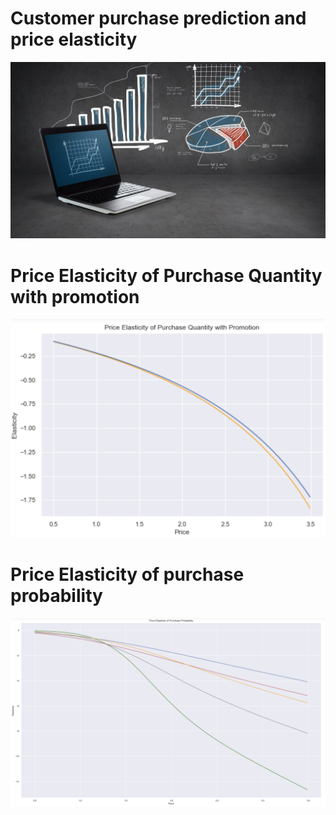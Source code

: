 # Customer purchase prediction and price elasticity

![](bgr.jpg)



# Price Elasticity of Purchase Quantity with promotion

![](elasticity-2.png)



# Price Elasticity of purchase probability

![](CrossBrandPlot.png)
